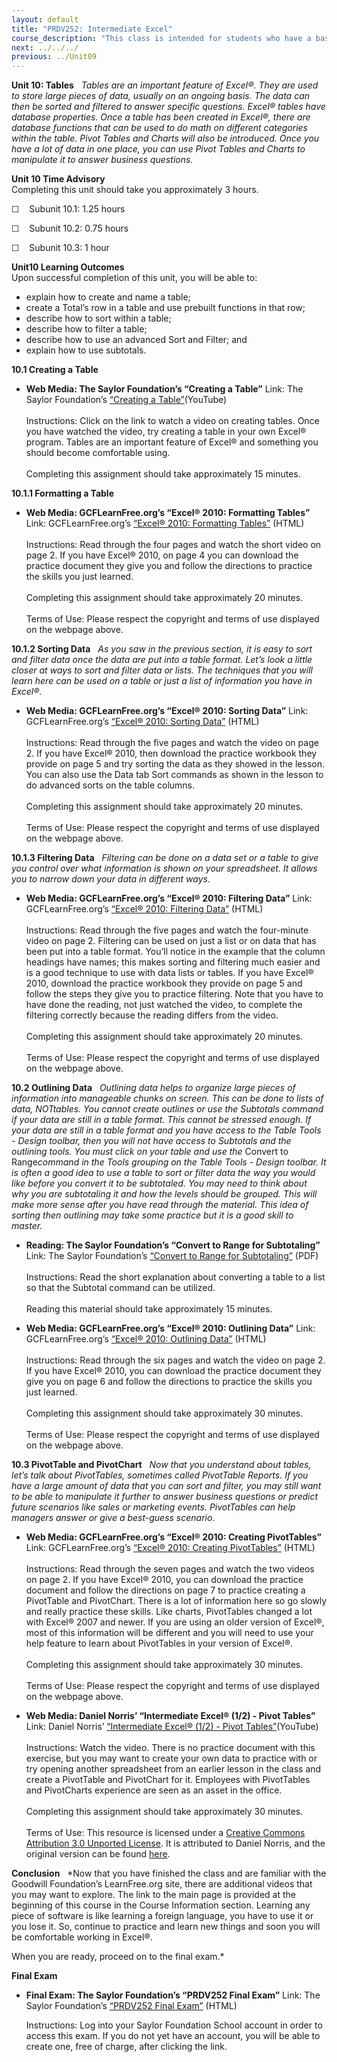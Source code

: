 ```yaml
---
layout: default
title: "PRDV252: Intermediate Excel"
course_description: "This class is intended for students who have a basic understanding of spreadsheets and are now ready to delve deeper into formatting, formulas and functions, multi-page spreadsheets, charting data, creating tables that have database features, and be introduced to pivot tables."
next: ../../../
previous: ../Unit09
---
```

**Unit 10: Tables** <span id="10"></span> 
*Tables are an important feature of Excel®. They are used to store large
pieces of data, usually on an ongoing basis. The data can then be sorted
and filtered to answer specific questions. Excel® tables have database
properties. Once a table has been created in Excel®, there are database
functions that can be used to do math on different categories within the
table. Pivot Tables and Charts will also be introduced. Once you have a
lot of data in one place, you can use Pivot Tables and Charts to
manipulate it to answer business questions.*

**Unit 10 Time Advisory**  
Completing this unit should take you approximately 3 hours.  
  
 ☐    Subunit 10.1: 1.25 hours  
  
 ☐    Subunit 10.2: 0.75 hours  
  
 ☐    Subunit 10.3: 1 hour

**Unit10 Learning Outcomes**  
Upon successful completion of this unit, you will be able to:
-   explain how to create and name a table;
-   create a Total’s row in a table and use prebuilt functions in that
    row;
-   describe how to sort within a table;
-   describe how to filter a table;
-   describe how to use an advanced Sort and Filter; and
-   explain how to use subtotals.

**10.1 Creating a Table** <span id="10.1"></span> 
-   **Web Media: The Saylor Foundation’s “Creating a Table”**
    Link: The Saylor Foundation’s [“Creating a
    Table”](http://www.youtube.com/watch?v=nnqjgPAYKCI)(YouTube)  
        
     Instructions: Click on the link to watch a video on creating
    tables. Once you have watched the video, try creating a table in
    your own Excel® program. Tables are an important feature of Excel®
    and something you should become comfortable using.  
        
     Completing this assignment should take approximately 15 minutes.

**10.1.1 Formatting a Table** <span id="10.1.1"></span> 
-   **Web Media: GCFLearnFree.org’s “Excel® 2010: Formatting Tables”**
    Link: GCFLearnFree.org’s
    [“](http://www.gcflearnfree.org/excel2010/14)[Excel® 2010:
    Formatting
    Tables](http://www.gcflearnfree.org/excel2010/14)[”](http://www.gcflearnfree.org/excel2010/14)
    (HTML)  
        
     Instructions: Read through the four pages and watch the short video
    on page 2. If you have Excel® 2010, on page 4 you can download the
    practice document they give you and follow the directions to
    practice the skills you just learned.  
        
     Completing this assignment should take approximately 20 minutes.  
        
     Terms of Use: Please respect the copyright and terms of use
    displayed on the webpage above.

**10.1.2 Sorting Data** <span id="10.1.2"></span> 
*As you saw in the previous section, it is easy to sort and filter data
once the data are put into a table format. Let’s look a little closer at
ways to sort and filter data or lists. The techniques that you will
learn here can be used on a table or just a list of information you have
in Excel®.*

-   **Web Media: GCFLearnFree.org’s “Excel® 2010: Sorting Data”**
    Link: GCFLearnFree.org’s
    [“](http://www.gcflearnfree.org/excel2010/11)[Excel® 2010: Sorting
    Data](http://www.gcflearnfree.org/excel2010/11)[”](http://www.gcflearnfree.org/excel2010/11)
    (HTML)  
        
     Instructions: Read through the five pages and watch the video on
    page 2. If you have Excel® 2010, then download the practice workbook
    they provide on page 5 and try sorting the data as they showed in
    the lesson. You can also use the Data tab Sort commands as shown in
    the lesson to do advanced sorts on the table columns.  
        
     Completing this assignment should take approximately 20 minutes.  
        
     Terms of Use: Please respect the copyright and terms of use
    displayed on the webpage above.

**10.1.3 Filtering Data** <span id="10.1.3"></span> 
*Filtering can be done on a data set or a table to give you control over
what information is shown on your spreadsheet. It allows you to narrow
down your data in different ways.*

-   **Web Media: GCFLearnFree.org’s “Excel® 2010: Filtering Data”**
    Link: GCFLearnFree.org’s
    [“](http://www.gcflearnfree.org/excel2010/13)[Excel® 2010: Filtering
    Data](http://www.gcflearnfree.org/excel2010/13)[”](http://www.gcflearnfree.org/excel2010/13)
    (HTML)  
        
     Instructions: Read through the five pages and watch the four-minute
    video on page 2. Filtering can be used on just a list or on data
    that has been put into a table format. You’ll notice in the example
    that the column headings have names; this makes sorting and
    filtering much easier and is a good technique to use with data lists
    or tables. If you have Excel® 2010, download the practice workbook
    they provide on page 5 and follow the steps they give you to
    practice filtering. Note that you have to have done the reading, not
    just watched the video, to complete the filtering correctly because
    the reading differs from the video.  
        
     Completing this assignment should take approximately 20 minutes.  
        
     Terms of Use: Please respect the copyright and terms of use
    displayed on the webpage above.

**10.2 Outlining Data** <span id="10.2"></span> 
*Outlining data helps to organize large pieces of information into
manageable chunks on screen. This can be done to lists of data,*
*NOTtables. You cannot create outlines or use the Subtotals command if
your data are still in a table format. This cannot be stressed enough.
If your data are still in a table format and you have access to the
Table Tools - Design toolbar, then you will not have access to Subtotals
and the outlining tools. You must click on your table and use the*
Convert to Range*command in the Tools grouping on the Table Tools -
Design toolbar. It is often a good idea to use a table to sort or filter
data the way you would like before you convert it to be subtotaled. You
may need to think about why you are subtotaling it and how the levels
should be grouped. This will make more sense after you have read through
the material. This idea of sorting then outlining may take some practice
but it is a good skill to master.*

-   **Reading: The Saylor Foundation’s “Convert to Range for
    Subtotaling”**
    Link: The Saylor Foundation’s [“Convert to Range for
    Subtotaling”](https://resources.saylor.org/archived/wp-content/uploads/2013/10/PRDV252-Unit-10.2-Convert-to-Range-for-Subtotaling-FINAL-UFinal.pdf) (PDF)  
        
     Instructions: Read the short explanation about converting a table
    to a list so that the Subtotal command can be utilized.  
        
     Reading this material should take approximately 15 minutes.

-   **Web Media: GCFLearnFree.org’s “Excel® 2010: Outlining Data”**
    Link: GCFLearnFree.org’s
    [“](http://www.gcflearnfree.org/excel2010/12)[Excel® 2010: Outlining
    Data](http://www.gcflearnfree.org/excel2010/12)[”](http://www.gcflearnfree.org/excel2010/12)
    (HTML)  
        
     Instructions: Read through the six pages and watch the video on
    page 2. If you have Excel® 2010, you can download the practice
    document they give you on page 6 and follow the directions to
    practice the skills you just learned.  
        
     Completing this assignment should take approximately 30 minutes.  
        
     Terms of Use: Please respect the copyright and terms of use
    displayed on the webpage above.

**10.3 PivotTable and PivotChart** <span id="10.3"></span> 
*Now that you understand about tables, let’s talk about PivotTables,
sometimes called PivotTable Reports. If you have a large amount of data
that you can sort and filter, you may still want to be able to
manipulate it further to answer business questions or predict future
scenarios like sales or marketing events. PivotTables can help managers
answer or give a best-guess scenario.*

-   **Web Media: GCFLearnFree.org’s “Excel® 2010: Creating
    PivotTables”**
    Link: GCFLearnFree.org’s [“Excel® 2010: Creating
    PivotTables”](http://www.gcflearnfree.org/excel2010/20) (HTML)  
        
     Instructions: Read through the seven pages and watch the two videos
    on page 2. If you have Excel® 2010, you can download the practice
    document and follow the directions on page 7 to practice creating a
    PivotTable and PivotChart. There is a lot of information here so go
    slowly and really practice these skills. Like charts, PivotTables
    changed a lot with Excel® 2007 and newer. If you are using an older
    version of Excel®, most of this information will be different and
    you will need to use your help feature to learn about PivotTables in
    your version of Excel®.  
        
     Completing this assignment should take approximately 30 minutes.  
        
     Terms of Use: Please respect the copyright and terms of use
    displayed on the webpage above.

-   **Web Media: Daniel Norris’ “Intermediate Excel® (1/2) - Pivot
    Tables”**
    Link: Daniel Norris’
    [“](http://www.youtube.com/watch?v=aqdKizkWD6E)[Intermediate Excel®
    (1/2) - Pivot
    Tables](http://www.youtube.com/watch?v=aqdKizkWD6E)[”](http://www.youtube.com/watch?v=aqdKizkWD6E)(YouTube)  
        
     Instructions: Watch the video. There is no practice document with
    this exercise, but you may want to create your own data to practice
    with or try opening another spreadsheet from an earlier lesson in
    the class and create a PivotTable and PivotChart for it. Employees
    with PivotTables and PivotCharts experience are seen as an asset in
    the office.  
        
     Completing this assignment should take approximately 30 minutes.  
        
     Terms of Use: This resource is licensed under a [Creative Commons
    Attribution 3.0 Unported
    License](http://creativecommons.org/licenses/by/3.0/). It is
    attributed to Daniel Norris, and the original version can be found
    [here](http://www.youtube.com/yt/copyright/creative-commons.html).

**Conclusion** <span id="10.4"></span> 
*Now that you have finished the class and are familiar with the Goodwill
Foundation’s LearnFree.org site, there are additional videos that you
may want to explore. The link to the main page is provided at the
beginning of this course in the Course Information section. Learning any
piece of software is like learning a foreign language, you have to use
it or you lose it. So, continue to practice and learn new things and
soon you will be comfortable working in Excel®.  
  
 When you are ready, proceed on to the final exam.*

**Final Exam** <span id="11"></span> 
-   **Final Exam: The Saylor Foundation’s “PRDV252 Final Exam”**
    Link: The Saylor Foundation’s [“PRDV252 Final
    Exam”](http://school.saylor.org/mod/quiz/view.php?id=1716) (HTML)  
      
     Instructions: Log into your Saylor Foundation School account in
    order to access this exam. If you do not yet have an account, you
    will be able to create one, free of charge, after clicking the link.


